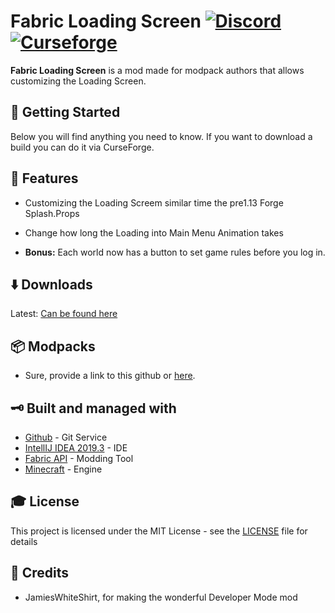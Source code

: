 # Fabric Loading Screen [![Discord][discordImg]][discordLink] [![Curseforge][curseImg]][curseLink]


**Fabric Loading Screen** is a mod made for modpack authors that allows customizing the Loading Screen. 


## 🚀 Getting Started
Below you will find anything you need to know. If you want to download a build you can do it via CurseForge. 

## 📝 Features

- Customizing the Loading Screem similar time the pre1.13 Forge Splash.Props

- Change how long the Loading into Main Menu Animation takes

- **Bonus:** Each world now has a button to set game rules before you log in.

## ⬇️ Downloads
Latest: [Can be found here]( https://www.curseforge.com/minecraft/mc-mods/fabric-loading-screen)

## 📦 Modpacks
* Sure, provide a link to this github or [here]( https://www.curseforge.com/minecraft/mc-mods/fabric-loading-screen).

## 🗝 Built and managed with 

* [Github](http://www.github.com/) - Git Service
* [IntellIJ IDEA 2019.3](https://www.jetbrains.com/idea/download/) - IDE
* [Fabric API](https://fabricmc.net//) - Modding Tool
* [Minecraft](https://www.minecraft.net/) - Engine

## 🎓 License

This project is licensed under the MIT License - see the [LICENSE](LICENSE.md) file for details

## 📃 Credits

- JamiesWhiteShirt, for making the wonderful Developer Mode mod

[discordImg]: https://img.shields.io/discord/671902942466408478.svg?logo=discord&logoWidth=18&colorB=7289DA&style=for-the-badge
[discordLink]: https://discord.gg/F55qYKm

[curseImg]: http://cf.way2muchnoise.eu/365840.svg?badge_style=for_the_badge

[curseLink]: https://www.curseforge.com/minecraft/mc-mods/fabric-loading-screen
